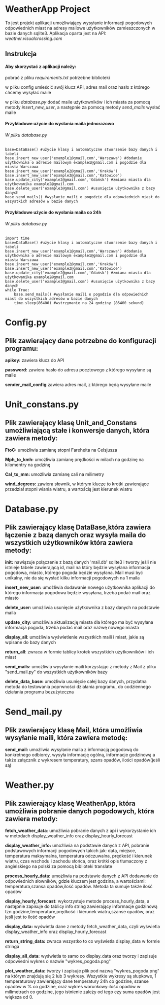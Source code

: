 # WeatherApp Project
To jest projekt aplikacji umożliwiający wysyłanie informacji pogodowych odpowiednich miast na adresy mailowe użytkowników zamieszczonych w bazie danych sqlite3. Aplikacja oparta jest na API: *weather.visualcrossing.com*
## Instrukcja
#### Aby skorzystać z aplikacji należy:
pobrać z pliku *requirements.txt* potrzebne biblioteki 

w pliku config umieścić swój klucz API, adres mail oraz hasło z którego chcemy wysyłać maile

w pliku *database.py* dodać maile użytkowników i ich miasta za pomocą metody *insert_new_user*, a następnie za pomocą metody *send_mails* wysłać maile
#### Przykładowe użycie do wysłania maila jednorazowo
###### W pliku *database.py*
```
base=DataBase() #użycie klasy i automatyczne stworzenie bazy danych i tabeli
base.insert_new_user('example1@gmail.com','Warszawa') #dodanie użytkownika o adresie mailowym example1@gmail.com i pogodzie dla miasta Warszawa
base.insert_new_user('example2@gmail.com','Kraków')
base.insert_new_user('example3@gmail.com','Katowice')
base.update_city('example2@gmail.com','Gdańsk') #zmiana miasta dla użytkowanika example2@gmail.com
base.delete_user('example3@gmail.com') #usunięcie użytkownika z bazy danych
base.send_mails() #wysłanie maili o pogodzie dla odpowiednich miast do wszystkich adresów w bazie danych 
```

#### Przykładowe użycie do wysłania maila co 24h
###### W pliku *database.py*
```
import time
base=DataBase() #użycie klasy i automatyczne stworzenie bazy danych i tabeli
base.insert_new_user('example1@gmail.com','Warszawa') #dodanie użytkownika o adresie mailowym example1@gmail.com i pogodzie dla miasta Warszawa
base.insert_new_user('example2@gmail.com','Kraków')
base.insert_new_user('example3@gmail.com','Katowice')
base.update_city('example2@gmail.com','Gdańsk') #zmiana miasta dla użytkowanika example2@gmail.com
base.delete_user('example3@gmail.com') #usunięcie użytkownika z bazy danych
while True:
    base.send_mails() #wysłanie maili o pogodzie dla odpowiednich miast do wszystkich adresów w bazie danych
    time.sleep(86400) #wstrzymanie na 24 godziny (86400 sekund)
```
# Config.py
## Plik zawierający dane potrzebne do konfiguracji programu:
**apikey:** zawiera klucz do API

**password:** zawiera hasło do adresu pocztowego z którego wysyłane są maile

**sender_mail_config** zawiera adres mail, z którego będą wysyłane maile

# Unit_constans.py
## Plik zawierający klasę Unit_and_Constans umożliwiającą stałe i konwersje danych, która zawiera metody:
**FtoC:** umożliwia zamianę stopni Fareheita na Celsjusza

**Mph_to_kmh:** umożliwia zamianę prędkości w milach na godzinę na kilomentry na godzinę

**Cal_to_mm:** umożliwia zamianę cali na milimetry

**wind_degrees:** zawiera słownik, w którym klucze to krotki zawierające przedział stopni wiania wiatru, a wartością jest kierunek wiatru

# Database.py
## Plik zawierający klasę DataBase,która zawiera łączenie z bazą danych oraz wysyła maila do wszystkich użytkowników która zawiera metody:
**init:** nawiązuje połączenie z bazą danych 'mail.db' sqlite3 i tworzy jeśli nie istnieje tabele zawierającą id, mail na który będzie wysyłana informacja pogodowa, miasto, którego pogoda będzie wysyłana. Mail musi być unikalny, nie da się wysłać kilku informacji pogodowych na 1 maila

**insert_new_user:** umożliwia dodawanie nowego użytkownika aplikacji do którego informacja pogodowa będzie wysyłana, trzeba podać mail oraz miasto

**delete_user:** umożliwia usunięcie użytkownika z bazy danych na podstawie maila

**update_city:** umożliwia aktualizację miasta dla którego ma być wysyłana informacja pogoda, trzeba podać mail oraz nazwę nowego miasta

**display_all:** umożliwia wyświetlenie wszystkich maili i miast, jakie są wpisane do bazy danych

**return_all:** zwraca w formie tablicy krotek wszystkich użytkowników i ich miast 

**send_mails:** umożliwia wysyłanie maili korzystając z metody z Mail z pliku "send_mail.py" do wszystkich użytkowników bazy

**delete_data_base:** umożliwia usunięcie całej bazy danych, przydatna metoda do testowania poprwności działania programu, do codziennego działania programu bezużyteczna

# Send_mail.py
## Plik zawierający klasę Mail, która umożliwia wysyłanie maili, która zawiera metodę:
**send_mail:** umożliwia wysyłanie maila z informacją pogodową do konkretnego odbiorcy, wysyła informację ogólną, informacje godzinową a także załącznik z wykresem temperatury, szans opadów, ilości opadów(jeśli są)

# Weather.py
## Plik zawierający klasę WeatherApp, która umożliwia pobranie danych pogodowych, która zawiera metody:
**fetch_weather_data**: umożliwia pobranie danych z api i wykorzystanie ich w metodach display_weather_info oraz display_hourly_forecast

**display_weather_info:** umożliwia na podstawie danych z API, pobranie podstawowych informacji pogodowych takich jak: data, miejsce, temperatura maksymalna, temperatura odczuwalna, prędkość i kierunek wiatru, czas wschodu i zachodu słońca, oraz krótki opis tłumaczony z angielskiego na polski za pomocą biblioteki translate

**process_hourly_data:** umożliwia na podstawie danych z API dodawanie do odpowiednich słowników, gdzie kluczem jest godzina, a wartościami: temperatura,szansa opadów,ilość opadów. Metoda ta sumuje także ilość opadów

**display_hourly_forecast:** wykorzystuje metode process_hourly_data, a następnie zapisuje do tablicy info string zawierający informacje godzinową tzn.godzine,temperature,prędkość i kierunek wiatru,szanse opadów, oraz jeśli jest to ilość opadów

**display_data:** wyświetla dane z metody fetch_weather_data, czyli wyświetla display_weather_info oraz display_hourly_forecast

**return_string_data:** zwraca wszystko to co wyświetla display_data w formie stringa

**display_all_data:** wyświetla to samo co display_data oraz tworzy i zapisuje odpowiedni wykres o nazwie "wykres_pogoda.png"

**plot_weather_data:** tworzy i zapisuje plik pod nazwą "wykres_pogoda.png" na którym znajdują się 2 lub 3 wykresy. Wszystkie wykresy są słupkowe, 1 temperaturowy zawierający dane temperatury 24h co godzine, szanse opadów w % co godzine, oraz wykres warunkowy:ilość opadów w milimetrach co godzine, jego istnienie zależy od tego czy suma opadów jest większa od 0.